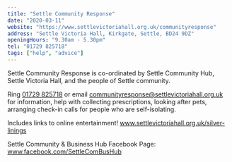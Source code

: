 ```yaml
---
title: "Settle Community Response"
date: "2020-03-11"
website: "https://www.settlevictoriahall.org.uk/communityresponse"
address: "Settle Victoria Hall, Kirkgate, Settle, BD24 9DZ"
openingHours: "9.30am - 5.30pm"
tel: "01729 825718"
tags: ["help", "advice"]
---
```


Settle Community Response is co-ordinated by Settle Community Hub, Settle Victoria Hall, and the people of Settle community.

<p>Ring <a href="tel:01729825718">01729 825718</a> or email <a href="mailto:communityresponse@settlevictoriahall.org.uk">communityresponse@settlevictoriahall.org.uk</a> for information, help with collecting prescriptions, looking after pets, arranging check-in calls for people who are self-isolating.</p>
<p>Includes links to online entertainment! <a href="https://www.settlevictoriahall.org.uk/silver-linings">www.settlevictoriahall.org.uk/silver-linings</a></p>
<p>Settle Community & Business Hub Facebook Page: <a href="https://www.facebook.com/SettleComBusHub">www.facebook.com/SettleComBusHub</a>
